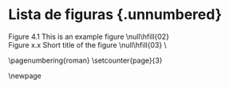 # Lista de figuras {.unnumbered}

<!--
For me, this was the only drawback of writing in Markdown: it is not possible to add a short caption to figures and tables. This means that the \listoftables and \listoffigures commands will generate lists using the full titles, which is probably isn't what you want. For now, the solution is to create the lists manually, when everything else is finished.
-->

Figure 4.1  This is an example figure        \null\hfill{02} \
Figure x.x  Short title of the figure        \null\hfill{03} \

\pagenumbering{roman}
\setcounter{page}{3}

\newpage
